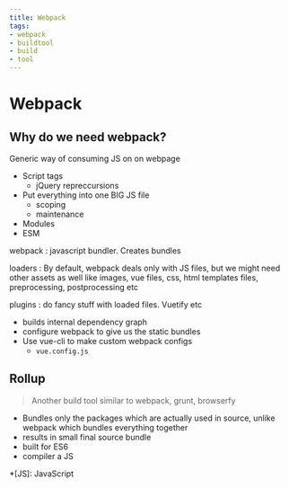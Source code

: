 ```yaml
---
title: Webpack
tags:
- webpack
- buildtool
- build
- tool
---
```


# Webpack

<TagLinks />

## Why do we need webpack?

Generic way of consuming JS on on webpage

* Script tags
  * jQuery repreccursions
* Put everything into one BIG JS file
  * scoping
  * maintenance
* Modules
* ESM

webpack
: javascript bundler. Creates bundles

loaders
: By default, webpack deals only with JS files, but we might need other assets as well
like images, vue files, css, html templates files, preprocessing, postprocessing etc

plugins
: do fancy stuff with loaded files. Vuetify etc

* builds internal dependency graph
* configure webpack to give us the static bundles
* Use vue-cli to make custom webpack configs
  * `vue.config.js`


## Rollup

> Another build tool similar to webpack, grunt, browserfy

* Bundles only the packages which are actually used in source, unlike webpack which bundles everything together
* results in small final source bundle
* built for ES6
* compiler a JS



*[JS]: JavaScript

<Footer />
